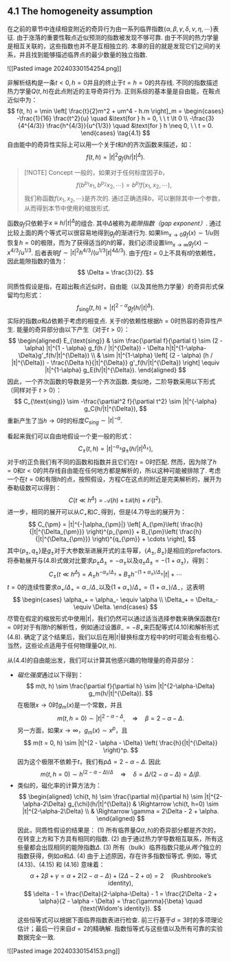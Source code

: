 ## 4.1    The homogeneity assumption
在之前的章节中连续相变附近的奇异行为由一系列临界指数$\{ \alpha, \beta, \gamma, \delta, \nu, \eta, \cdots \}$表征. 由于涨落的重要性鞍点近似预测的指数被发现不够可靠. 由于不同的热力学量是相互关联的，这些指数也并不是互相独立的. 本章的目的就是发现它们之间的关系，并且找到能够描述临界点的最少数量的独立指数. 

![[Pasted image 20240330154254.png]]

非解析结构是一条$t \lt 0, h = 0$并且的终止于$t = h = 0$的共存线. 不同的指数描述热力学量$Q(t, h)$在此点附近的主导奇异行为. 正则系综的基本量是自由能，在鞍点近似中为：
$$
f(t, h) = \min \left[ \frac{t}{2}m^2 + um^4 - h.m \right]_m = 
\begin{cases}
-\frac{1}{16} \frac{t^2}{u} \quad &\text{for } h = 0, \ \ t \lt 0 \\
-\frac{3}{4^{4/3}} \frac{h^{4/3}}{u^{1/3}} \quad &\text{for } h \neq 0, \ \ t = 0.
\end{cases}
\tag{4.1}
$$
自由能中的奇异性实际上可以用一个关于$t$和$h$的齐次函数来描述，如：
$$
f(t, h) = |t|^2 g_f(h / |t|^{\Delta}).
\tag{4.2}
$$
> [!NOTE] Concept
> 一般的，如果对于任何标度因子$b$，
> $$
> f(b^{p_1}x_1, b^{p_2}x_2, \cdots) = b^{p_f} f(x_1, x_2, \cdots),
> $$
> 我们称函数$f(x_1, x_2, \cdots)$是齐次的.
> 通过正确选择$b$，可以删除其中一个参数，从而得到本节中使用的缩放形式.

函数$g_f$只依赖于$x \equiv h / |t|^{\Delta}$的组合. 其中$\Delta$被称为*能隙指数（gap exponent）*. 通过比较上面的两个等式可以很容易地得到$g_f$的渐进行为. 如果$\lim_{x \rightarrow 0} g_f(x) \sim 1/u$则恢复$h = 0$的极限，而为了获得适当的$h$的幂，我们必须设置$\lim_{x \rightarrow \infty} g_f(x) \sim x^{4/3}/u^{1/3}$. 后者表明$f \sim |t|^2 h^{4/3} / (u^{1/3} |t|^{4\Delta/3})$. 由于$f$在$t = 0$上不具有$t$的依赖性，因此能隙指数的值为：
$$
\Delta = \frac{3}{2}.
$$

同质性假设是指，在超出鞍点近似时，自由能（以及其他热力学量）的奇异形式保留均匀形式：
$$
f_{\text{sing}}(t, h) = |t|^{2-\alpha} g_f(h / |t|^{\Delta}).
$$
实际的指数$\alpha$和$\Delta$依赖于考虑的相变点. 关于$t$的依赖性根据$h=0$时热容的奇异性产生. 能量的奇异部分由以下产生（对于$t \gt 0$）：
$$
\begin{aligned}
E_{\text{sing}} & \sim \frac{\partial f}{\partial t} \sim (2 - \alpha) |t|^{1 - \alpha} g_f(h / |t|^{\Delta}) - \Delta h|t|^{1-\alpha-\Delta}g'_f(h/|t|^{\Delta}) \\
& \sim |t|^{1-\alpha} \left[ (2 - \alpha) (h / |t|^{\Delta}) - \frac{\Delta h}{|t|^{\Delta}} g'_f(h/|t|^{\Delta}) \right] \equiv |t|^{1-\alpha} g_E(h/|t|^{\Delta}).
\end{aligned}
$$
因此，一个齐次函数的导数是另一个齐次函数. 类似地，二阶导数采用以下形式（同样对于 $t>0$）：
$$
C_{\text{sing}} \sim -\frac{\partial^2 f}{\partial t^2} \sim |t|^{-\alpha} g_C(h/|t|^{\Delta}),
$$
重新产生了当$h \rightarrow 0$时的标度$C_{sing} \sim |t|^{-\alpha}$.

看起来我们可以自由地假设一个更一般的形式：
$$
C_{\pm}(t, h) = |t|^{-\alpha_{\pm}} g_\pm (h / |t|^{\Delta_{\pm}}),
\tag{4.7}
$$
对于$t$的正负我们有不同的函数和指数并且它们在$t=0$时匹配. 然而，因为除了$h=0$和$t \lt 0$的共存线自由能在任何地方都是解析的，所以这种可能被排除了. 考虑一个在$t=0$和有限$h$的点，按照假设，方程$C$在这点的附近是完美解析的，展开为泰勒级数可以得到：
$$
C(t \ll h^{\Delta}) = \mathcal{A}(h) + t\mathcal{B}(h) + \mathcal{O}(t^2).
\tag{4.8}
$$
进一步，相同的展开可以从$C_+$和$C_-$得到，但是(4.7)导出的展开为：
$$
C_{\pm} = |t|^{-|\alpha_{\pm}|} \left[ A_{\pm}\left( \frac{h}{|t|^{\Delta_{\pm}}} \right)^{p_{\pm}} + B_{\pm}\left( \frac{h}{|t|^{\Delta_{\pm}}} \right)^{q_{\pm}} + \cdots \right],
$$
其中$\{ p_{\pm}, q_{\pm} \}$是$g_{\pm}$对于大参数渐进展开式的主导幂，$\{A_{\pm}, B_{\pm}\}$是相应的prefactors. 将泰勒展开与(4.8)式做对比要求$p_{\pm} \Delta_{\pm} = -\alpha_{\pm}$以及$q_{\pm} \Delta_{\pm} = - (1 + \alpha_{\pm})$，得到：
$$
C_{\pm}(t \ll h^{\Delta}) = A_{\pm} h^{-\alpha_{\pm} / \Delta_{\pm}} + B_{\pm} h^{-(1 + \alpha_{\pm}) / \Delta_{\pm}} |t| + \cdots
\tag{4.10}
$$
$t = 0$的连续性要求$\alpha_+ / \Delta_+ = \alpha_- / \Delta_-$以及$( 1+\alpha_+) / \Delta_+ = (1 + \alpha_-) / \Delta_-$，这表明
$$
\begin{cases}
\alpha_+ = \alpha_- \equiv \alpha \\
\Delta_+ = \Delta_- \equiv \Delta.
\end{cases}
$$
尽管在假定的缩放形式中使用$|t|$，我们仍然可以通过适当选择参数来确保函数在$t = 0$时对于有限$h$的解析性，例如通过设置$B_− =−B_+$来匹配等式(4.10)和解析形式(4.8). 确定了这个结果后，我们以后在用$|t|$替换标度方程中的$t$时可能会有些粗心. 当然，这些论点适用于任何物理量$Q(t, h)$.

从(4.4)的自由能出发，我们可以计算其他感兴趣的物理量的奇异部分：
* *磁化强度*通过以下得到：
$$
m(t, h) \sim \frac{\partial f}{\partial h} \sim |t|^{2-\alpha-\Delta} g_m(h/|t|^{\Delta}).
$$
在极限$x \rightarrow 0$时$g_m(x)$是一个常数，并且
$$
m(t, h=0) \sim |t|^{2-\alpha-\Delta}, \quad \Rightarrow \quad \beta = 2 - \alpha - \Delta.
$$
另一方面，如果$x \rightarrow \infty$，$g_m(x) \sim x^p$，且
$$
m(t = 0, h) \sim |t|^{2 - \alpha - \Delta} \left( \frac{h}{|t|^{\Delta}} \right)^p.
$$
因为这个极限不依赖于$t$，我们有$p\Delta = 2 - \alpha - \Delta$. 因此
$$
m(t, h=0) \sim h^{(2 - \alpha - \Delta) / \Delta} \quad \Rightarrow \quad \delta = \Delta / (2-\alpha-\Delta) = \Delta / \beta.
$$
* 类似的，磁化率的计算方法为：
$$
\begin{aligned}
\chi(t, h) \sim \frac{\partial m}{\partial h} \sim |t|^{2-\alpha-2\Delta} g_{\chi}(h/|t|^{\Delta}) 
& \Rightarrow \chi(t, h=0) \sim |t|^{2-\alpha-2\Delta} \\
& \Rightarrow \gamma = 2\Delta - 2 + \alpha.
\end{aligned}
$$
因此，同质性假设的结果是：
(1) 所有临界量$Q(t,h)$的奇异部分都是齐次的，在转变上方和下方具有相同的指数.
(2) 由于通过热力学导数相互联系，所有这些量都会出现相同的能隙指数$\Delta$.
(3) 所有（bulk）临界指数只能从*两个*独立的指数获得，例如$\alpha$和$\Delta$.
(4) 由于上述原因，存在许多指数恒等式. 例如，等式 (4.13)、(4.15) 和 (4.16) 意味着：
$$
\alpha + 2\beta + \gamma = \alpha + 2(2-\alpha - \Delta) + (2\Delta - 2 + \alpha) = 2 \quad (\text{Rushbrooke's identity}),
$$
$$
\delta - 1 = \frac{\Delta}{2-\alpha-\Delta} - 1 = \frac{2\Delta - 2 + \alpha}{2 - \alpha - \Delta} = \frac{\gamma}{\beta} \quad (\text{Widom's identity}).
$$
这些恒等式可以根据下面临界指数表进行检查. 前三行基于$d = 3$时的多项理论估计；最后一行来自$d = 2$的精确解. 指数恒等式与这些值以及所有可靠的实验数据完全一致.

![[Pasted image 20240330154153.png]]
